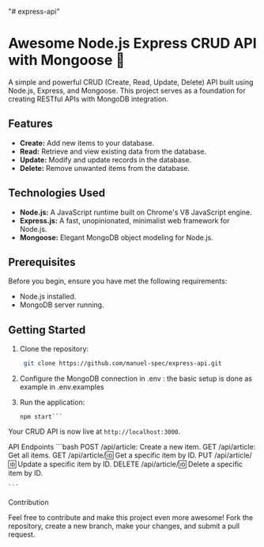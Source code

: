 "# express-api" 

# Awesome Node.js Express CRUD API with Mongoose 🚀

A simple and powerful CRUD (Create, Read, Update, Delete) API built using Node.js, Express, and Mongoose. This project serves as a foundation for creating RESTful APIs with MongoDB integration.

## Features

- **Create:** Add new items to your database.
- **Read:** Retrieve and view existing data from the database.
- **Update:** Modify and update records in the database.
- **Delete:** Remove unwanted items from the database.

## Technologies Used

- **Node.js:** A JavaScript runtime built on Chrome's V8 JavaScript engine.
- **Express.js:** A fast, unopinionated, minimalist web framework for Node.js.
- **Mongoose:** Elegant MongoDB object modeling for Node.js.

## Prerequisites

Before you begin, ensure you have met the following requirements:

- Node.js installed.
- MongoDB server running.

## Getting Started

1. Clone the repository:

   ```bash
    git clone https://github.com/manuel-spec/express-api.git
    ```
2. Configure the MongoDB connection in .env : the basic setup is done as example in .env.examples

3. Run the application:
    ``` bach 
    npm start```

Your CRUD API is now live at `http://localhost:3000`.


API Endpoints
    ```bash
    POST /api/article: Create a new item.
    GET /api/article: Get all items.
    GET /api/article/:id: Get a specific item by ID.
    PUT /api/article/:id: Update a specific item by ID.
    DELETE /api/article/:id: Delete a specific item by ID.

    ```

Contribution

Feel free to contribute and make this project even more awesome! Fork the repository, create a new branch, make your changes, and submit a pull request.
